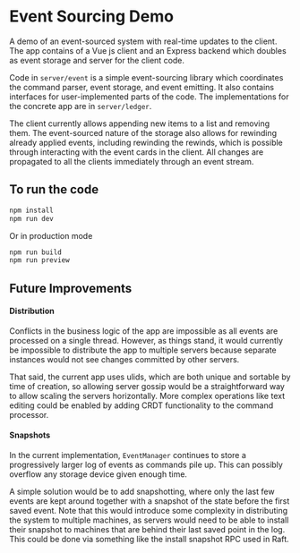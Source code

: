 # Event Sourcing Demo

A demo of an event-sourced system with real-time updates to the client. The app contains of a Vue js client and an Express backend which doubles as event storage and server for the client code.

Code in `server/event` is a simple event-sourcing library which coordinates the command parser, event storage, and event emitting. It also contains interfaces for user-implemented parts of the code. The implementations for the concrete app are in `server/ledger`. 

The client currently allows appending new items to a list and removing them. The event-sourced nature of the storage also allows for rewinding already applied events, including rewinding the rewinds, which is possible through interacting with the event cards in the client. All changes are propagated to all the clients immediately through an event stream.

## To run the code

```bash
npm install
npm run dev
```

Or in production mode

```bash
npm run build
npm run preview
```

## Future Improvements

#### Distribution
Conflicts in the business logic of the app are impossible as all events are processed on a single thread. However, as things stand, it would currently be impossible to distribute the app to multiple servers because separate instances would not see changes committed by other servers.

That said, the current app uses ulids, which are both unique and sortable by time of creation, so allowing server gossip would be a straightforward way to allow scaling the servers horizontally. More complex operations like text editing could be enabled by adding CRDT functionality to the command processor.

#### Snapshots
In the current implementation, `EventManager` continues to store a progressively larger log of events as commands pile up. This can possibly overflow any storage device given enough time.

A simple solution would be to add snapshotting, where only the last few events are kept around together with a snapshot of the state before the first saved event. Note that this would introduce some complexity in distributing the system to multiple machines, as servers would need to be able to  install their snapshot to machines that are behind their last saved point in the log. This could be done via something like the install snapshot RPC used in Raft.
